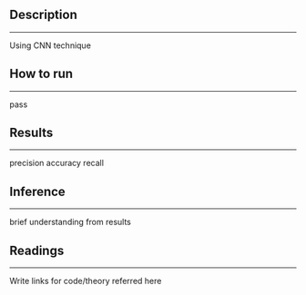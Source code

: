 ## Description
---
Using CNN technique

## How to run
---
pass

## Results
---
precision accuracy recall

## Inference
---
brief understanding from results

## Readings
---
Write links for code/theory referred here